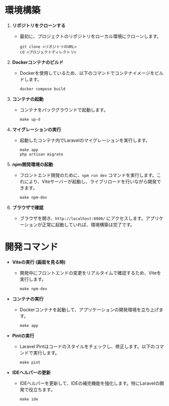 # 環境構築

1. **リポジトリをクローンする**
   - 最初に、プロジェクトのリポジトリをローカル環境にクローンします。
     ```shell
     git clone <リポジトリのURL>
     cd <プロジェクトディレクトリ>
     ```

2. **Dockerコンテナのビルド**
   - Dockerを使用しているため、以下のコマンドでコンテナイメージをビルドします。
     ```shell
     docker compose build
     ```

3. **コンテナの起動**
   - コンテナをバックグラウンドで起動します。
     ```shell
     make up-d
     ```

4. **マイグレーションの実行**
   - 起動したコンテナ内でLaravelのマイグレーションを実行します。
     ```shell
     make app
     php artisan migrate
     ```

5. **npm開発環境の起動**
   - フロントエンド開発のために、`npm run dev` コマンドを実行します。これにより、Viteサーバーが起動し、ライブリロードを行いながら開発できます。
     ```shell
     make npm-dev
     ```

6. **ブラウザで確認**
   - ブラウザを開き、`http://localhost:8000/` にアクセスします。アプリケーションが正常に起動していれば、環境構築は完了です。

# 開発コマンド

- **Viteの実行 (画面を見る時)**
  - 開発中にフロントエンドの変更をリアルタイムで確認するため、Viteを実行します。
    ```shell
    make npm-dev
    ```

- **コンテナの実行**
  - Dockerコンテナを起動して、アプリケーションの開発環境を立ち上げます。
    ```shell
    make app
    ```

- **Pintの実行**
  - Laravel Pintはコードのスタイルをチェックし、修正します。以下のコマンドで実行します。
    ```shell
    make pint
    ```

- **IDEヘルパーの更新**
  - IDEヘルパーを更新して、IDEの補完機能を強化します。特にLaravelの開発で役立ちます。
    ```shell
    make ide
    ```